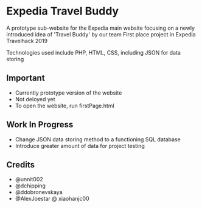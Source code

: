 # Expedia Travel Buddy

A prototype sub-website for the Expedia main website focusing on a newly introduced idea of 'Travel Buddy' by our team
First place project in Expedia Travelhack 2019 

Technologies used include PHP, HTML, CSS, including JSON for data storing

## Important
- Currently prototype version of the website 
- Not deloyed yet
- To open the website, run firstPage.html

## Work In Progress
- Change JSON data storing method to a functioning SQL database
- Introduce greater amount of data for project testing


## Credits 
- @unnit002
- @dchipping 
- @ddobronevskaya
- @AlexJoestar
@ xiaohanjc00
